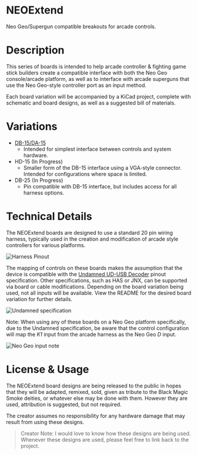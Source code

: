 # NEOExtend
Neo Geo/Supergun compatible breakouts for arcade controls.

# Description
This series of boards is intended to help arcade controller & fighting game stick builders create a compatible interface with both the Neo Geo console/arcade platform, as well as to interface with arcade superguns that use the Neo Geo-style controller port as an input method.

Each board variation will be accompanied by a KiCad project, complete with schematic and board designs, as well as a suggested bill of materials.

# Variations
* [DB-15/DA-15](db15)
  * Intended for simplest interface between controls and system hardware.
* HD-15 (In Progress)
  * Smaller form of the DB-15 interface using a VGA-style connector. Intended for configurations where space is limited.
* DB-25 (In Progress)
  * Pin compatible with DB-15 interface, but includes access for all harness options.

# Technical Details
The NEOExtend boards are designed to use a standard 20 pin wiring harness, typically used in the creation and modification of arcade style controllers for various platforms.

![Harness Pinout](https://i.imgur.com/GNtEqjs.png)

The mapping of controls on these boards makes the assumption that the device is compatible with the [Undamned UD-USB Decoder](http://udgametech.blogspot.com/) pinout specification. Other specifications, such as HAS or JNX, can be supported via board or cable modifications. Depending on the board variation being used, not all inputs will be available. View the README for the desired board variation for further details.

![Undamned specification](https://i.imgur.com/y3ZeKA4.png)

Note: When using any of these boards on a Neo Geo platform specifically, due to the Undamned specification, be aware that the control configuration will map the _K1_ input from the arcade harness as the Neo Geo _D_ input.

![Neo Geo input note](https://i.imgur.com/CHdECIa.png)

# License & Usage

The NEOExtend board designs are being released to the public in hopes that they will be adapted, remixed, sold, given as tribute to the Black Magic Smoke deities, or whatever else may be done with them. However they are used, attribution is suggested, but not required.

The creator assumes no responsibility for any hardware damage that may result from using these designs.

> Creator Note: I would love to know how these designs are being used. Whenever these designs are used, please feel free to link back to the project.